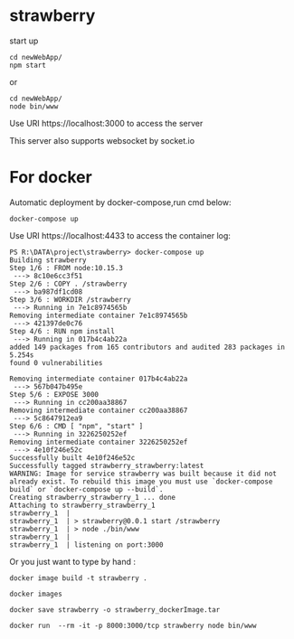 # strawberry
start up

```
cd newWebApp/
npm start

```
or
```
cd newWebApp/
node bin/www 

```
Use URI https://localhost:3000 to access the server

This server also supports websocket by socket.io 

# For docker 
Automatic deployment by docker-compose,run cmd below:
```
docker-compose up
```
Use URI https://localhost:4433 to access the container
log:
```
PS R:\DATA\project\strawberry> docker-compose up
Building strawberry
Step 1/6 : FROM node:10.15.3
 ---> 8c10e6cc3f51
Step 2/6 : COPY . /strawberry
 ---> ba987df1cd08
Step 3/6 : WORKDIR /strawberry
 ---> Running in 7e1c8974565b
Removing intermediate container 7e1c8974565b
 ---> 421397de0c76
Step 4/6 : RUN npm install
 ---> Running in 017b4c4ab22a
added 149 packages from 165 contributors and audited 283 packages in 5.254s
found 0 vulnerabilities

Removing intermediate container 017b4c4ab22a
 ---> 567b047b495e
Step 5/6 : EXPOSE 3000
 ---> Running in cc200aa38867
Removing intermediate container cc200aa38867
 ---> 5c8647912ea9
Step 6/6 : CMD [ "npm", "start" ]
 ---> Running in 3226250252ef
Removing intermediate container 3226250252ef
 ---> 4e10f246e52c
Successfully built 4e10f246e52c
Successfully tagged strawberry_strawberry:latest
WARNING: Image for service strawberry was built because it did not already exist. To rebuild this image you must use `docker-compose build` or `docker-compose up --build`.
Creating strawberry_strawberry_1 ... done
Attaching to strawberry_strawberry_1
strawberry_1  |
strawberry_1  | > strawberry@0.0.1 start /strawberry
strawberry_1  | > node ./bin/www
strawberry_1  |
strawberry_1  | listening on port:3000
```

Or you just want to type by hand :
```
docker image build -t strawberry .

docker images

docker save strawberry -o strawberry_dockerImage.tar

docker run  --rm -it -p 8000:3000/tcp strawberry node bin/www
```

